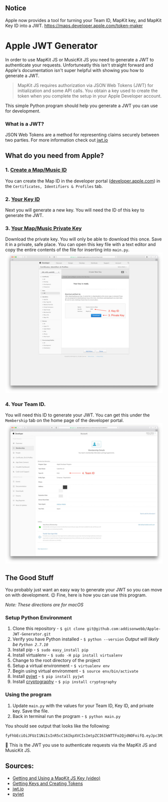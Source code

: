 ## Notice
Apple now provides a tool for turning your Team ID, MapKit key, and MapKit Key ID into a JWT. https://maps.developer.apple.com/token-maker

# Apple JWT Generator

In order to use MapKit JS or MusicKit JS you need to generate a JWT to authenticate your requests. Unfortuneatly this isn't straight forward and Apple's documentation isn't super helpful with showing you how to generate a JWT.

> MapKit JS requires authorization via JSON Web Tokens (JWT) for initialization and some API calls. You obtain a key used to create the token when you complete the setup in your Apple Developer account.

This simple Python program should help you generate a JWT you can use for development.

### What is a JWT?
JSON Web Tokens are a method for representing claims securely between two parties. For more information check out [jwt.io](https://jwt.io/introduction/)

## What do you need from Apple?

### 1. [Create a Map/Music ID](https://developer.apple.com/videos/play/wwdc2018/508/?time=155)
You can create the Map ID in the developer portal ([developer.apple.com](https://developer.apple.com)) in the `Certificates, Identifiers & Profiles` tab.

### 2. [Your Key ID](https://developer.apple.com/videos/play/wwdc2018/508/?time=220)
Next you will generate a new key. You will need the ID of this key to generate the JWT.

### 3. [Your Map/Music Private Key](https://developer.apple.com/videos/play/wwdc2018/508/?time=280)
Download the private key. You will only be able to download this once. Save it in a private, safe place. You can open this key file with a text editor and copy the entire contents of the file for inserting into `main.py`.
![Key ID](/images/KeyID.jpg)

### 4. Your Team ID.
You will need this ID to generate your JWT. You can get this under the `Membership` tab on the home page of the developer portal.
![Team ID](/images/TeamID.jpg)


## The Good Stuff
You probably just want an easy way to generate your JWT so you can move on with development. 😉 Fine, here is how you can use this program.

*Note: These directions are for macOS*

### Setup Python Environment
1. Clone this repository - `$ git clone git@github.com:addisonwebb/Apple-JWT-Generator.git`
2. Verify you have Python installed - `$ python --version` *Output will likely be `Python 2.7.10`*
3. Install pip - `$ sudo easy_install pip`
4. Install virtualenv - `$ sudo -H pip install virtualenv`
5. Change to the root directory of the project
6. Setup a virtual environment - `$ virtualenv env`
7. Begin using virtual environment - `$ source env/bin/activate`
8. Install [pyjwt](https://github.com/jpadilla/pyjwt/) - `$ pip install pyjwt`
9. Install [cryptography](https://github.com/pyca/cryptography) - `$ pip install cryptography`

### Using the program
1. Update `main.py` with the values for your Team ID, Key ID, and private key. Save the file.
2. Back in terminal run the program - `$ python main.py`

You should see output that looks like the following:
```
fyFhbEciOiJFUzI1NiIsInR5cC16IkpXVCIsImtpZCI6IkNTTFo2QjdNOFoifQ.eyJpc3MiOiJGSjRVQk02Uko3IiwiaWF0IjoxNTMwMDcwMtkyLjMyNQA4OSwiZXhwIjoxNTMwMDcxOTkyLjMyNDA4OX0.uveH2BifavlkJp8KLUPCHC0Eh9C6igaUdA6jIawW0r1wsOo44mNSq53e_bH8ZoB2JcNSqXqYvKVYEREi6S02gq
```

🎉 This is the JWT you use to authenticate requests via the MapKit JS and MusicKit JS. 


## Sources:
- [Getting and Using a MapKit JS Key (video)](https://developer.apple.com/videos/play/wwdc2018/508)
- [Getting Keys and Creating Tokens](https://developer.apple.com/documentation/applemusicapi/getting_keys_and_creating_tokens)
- [jwt.io](https://jwt.io)
- [pyjwt](https://github.com/jpadilla/pyjwt/)


